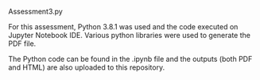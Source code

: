 Assessment3.py

For this assessment, Python 3.8.1 was used and the code executed on Jupyter Notebook IDE.
Various python libraries were used to generate the PDF file.

The Python code can be found in the .ipynb file and the outputs (both PDF and HTML) are also uploaded to this repository.
